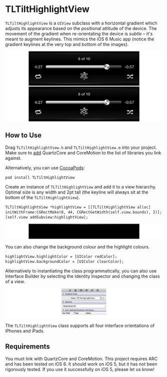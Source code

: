 TLTiltHighlightView
===================

`TLTiltHighlightView` is a `UIView` subclass with a horizontal gradient which adjusts its appearance based on the positional attitude of the device. The movement of the gradient when re-orientating the device is *subtle* – it's meant to augment keylines. This mimics the iOS 6 Music app (notice the gradient keylines at the very top and bottom of the images).

![Left highlight](https://github.com/TeehanLax/TLTiltHighlightView/raw/master/images/left.png)
![Right highlight](https://github.com/TeehanLax/TLTiltHighlightView/raw/master/images/right.png)

How to Use
-----------------------

Drag `TLTiltHighlightView.h` and `TLTiltHighlightView.m` into your project. Make sure to [add](http://stackoverflow.com/questions/3352664/how-to-add-existing-frameworks-in-xcode-4) QuartzCore and CoreMotion to the list of libraries you link against. 

Alternatively, you can use [CocoaPods](http://cocoapods.org):

    pod install TLTiltHighlightView

Create an instance of `TLTiltHighlightView` and add it to a view hierarchy. Optimal size is any width and 2pt tall (the keyline will always sit at the bottom of the `TLTiltHighlightView`).

    TLTiltHighlightView *highlightView = [[TLTiltHighlightView alloc] initWithFrame:CGRectMake(0, 44, CGRectGetWidth(self.view.bounds), 2)];
    [self.view addSubview:highlightView];
    
![Our implementation](https://github.com/TeehanLax/TLTiltHighlightView/raw/master/images/implementation.png)
    
You can also change the background colour and the highlight colours. 
    
    highlightView.highlightColor = [UIColor redColor];
    highlightView.backgroundColor = [UIColor clearColor];
    
Alternatively to instantiating the class programmatically, you can also use Interface Builder by selecting the Identity Inspector and changing the class of a view.

![Interface Builder](https://github.com/TeehanLax/TLTiltHighlightView/raw/master/images/interface_builder.png)


The `TLTiltHighlightView` class supports all four interface orientations of iPhones and iPads. 

Requirements
-----------------------

You must link with QuartzCore and CoreMotion. This project requires ARC and has been tested on iOS 6. It should work on iOS 5, but it has not been rigorously tested. If you use it successfully on iOS 5, please let us know!
